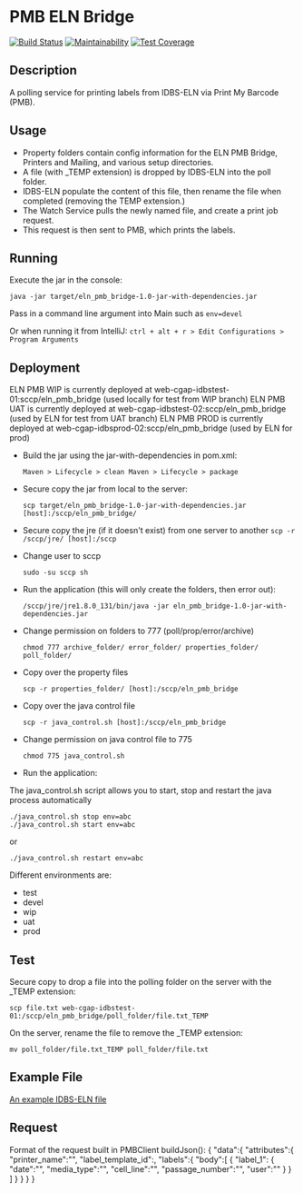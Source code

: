 # PMB ELN Bridge

[![Build Status](https://travis-ci.org/sanger/eln_pmb_bridge.svg)](https://travis-ci.org/sanger/eln_pmb_bridge)
[![Maintainability](https://api.codeclimate.com/v1/badges/e8292513bf0c61d22acf/maintainability)](https://codeclimate.com/github/sanger/eln_pmb_bridge/maintainability)
[![Test Coverage](https://api.codeclimate.com/v1/badges/e8292513bf0c61d22acf/test_coverage)](https://codeclimate.com/github/sanger/eln_pmb_bridge/test_coverage)

Description
---

A polling service for printing labels from IDBS-ELN via Print My Barcode (PMB).

Usage
---

- Property folders contain config information for the ELN PMB Bridge, Printers and Mailing, and various setup directories.
- A file (with _TEMP extension) is dropped by IDBS-ELN into the poll folder.
- IDBS-ELN populate the content of this file, then rename the file when completed (removing the TEMP extension.)
- The Watch Service pulls the newly named file, and create a print job request.
- This request is then sent to PMB, which prints the labels.

Running
---
Execute the jar in the console:

    java -jar target/eln_pmb_bridge-1.0-jar-with-dependencies.jar

Pass in a command line argument into Main such as `env=devel`

Or when running it from IntelliJ:
`ctrl + alt + r > Edit Configurations > Program Arguments`


Deployment
---

ELN PMB WIP is currently deployed at web-cgap-idbstest-01:sccp/eln_pmb_bridge (used locally for test from WIP branch)
ELN PMB UAT is currently deployed at web-cgap-idbstest-02:sccp/eln_pmb_bridge (used by ELN for test from UAT branch)
ELN PMB PROD is currently deployed at web-cgap-idbsprod-02:sccp/eln_pmb_bridge (used by ELN for prod)

- Build the jar using the jar-with-dependencies in pom.xml:

    `
    Maven > Lifecycle > clean
    Maven > Lifecycle > package
    `

- Secure copy the jar from local to the server:

    `scp target/eln_pmb_bridge-1.0-jar-with-dependencies.jar [host]:/sccp/eln_pmb_bridge/`

- Secure copy the jre (if it doesn't exist) from one server to another
    `scp -r /sccp/jre/ [host]:/sccp`

- Change user to sccp

  `sudo -su sccp sh`

- Run the application (this will only create the folders, then error out):

  `/sccp/jre/jre1.8.0_131/bin/java -jar eln_pmb_bridge-1.0-jar-with-dependencies.jar`

- Change permission on folders to 777 (poll/prop/error/archive)

  `chmod 777 archive_folder/ error_folder/ properties_folder/ poll_folder/`

- Copy over the property files

  `scp -r properties_folder/ [host]:/sccp/eln_pmb_bridge`

- Copy over the java control file

  `scp -r java_control.sh [host]:/sccp/eln_pmb_bridge`

- Change permission on java control file to 775

   `chmod 775 java_control.sh`

- Run the application:

The java_control.sh script allows you to start, stop and restart the java process automatically

    ./java_control.sh stop env=abc
    ./java_control.sh start env=abc

or

    ./java_control.sh restart env=abc

Different environments are:
- test
- devel
- wip
- uat
- prod

Test
---

Secure copy to drop a file into the polling folder on the server with the _TEMP extension:

  `scp file.txt web-cgap-idbstest-01:/sccp/eln_pmb_bridge/poll_folder/file.txt_TEMP`


On the server, rename the file to remove the _TEMP extension:

  `mv poll_folder/file.txt_TEMP poll_folder/file.txt`


Example File
---

[An example IDBS-ELN file](https://github.com/sanger/eln_pmb_bridge/blob/master/test_examples/correct_request.txt)

Request
---

Format of the request built in PMBClient buildJson():
{
    "data":{
        "attributes":{
            "printer_name":"",
            "label_template_id":,
            "labels":{
                "body":[
                    { "label_1":
                        {
                            "date":"",
                            "media_type":"",
                            "cell_line":"",
                            "passage_number":"",
                            "user":""
                        }
                    }
                ]
            }
        }
    }
}